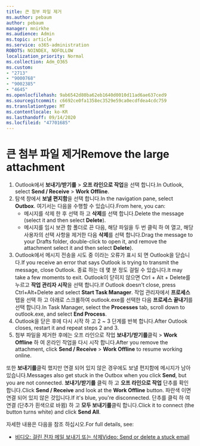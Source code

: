 ```yaml
---
title: 큰 첨부 파일 제거
ms.author: pebaum
author: pebaum
manager: mnirkhe
ms.audience: Admin
ms.topic: article
ms.service: o365-administration
ROBOTS: NOINDEX, NOFOLLOW
localization_priority: Normal
ms.collection: Adm_O365
ms.custom:
- "2713"
- "9000768"
- "9002385"
- "4645"
ms.openlocfilehash: 9ab6542d80ba62eb1640d0010d11ad6ae637ced9
ms.sourcegitcommit: c6692ce0fa1358ec3529e59ca0ecdfdea4cdc759
ms.translationtype: MT
ms.contentlocale: ko-KR
ms.lasthandoff: 09/14/2020
ms.locfileid: "47701685"
---
```

# <a name="remove-the-large-attachment"></a><span data-ttu-id="b72f6-102">큰 첨부 파일 제거</span><span class="sxs-lookup"><span data-stu-id="b72f6-102">Remove the large attachment</span></span>

1. <span data-ttu-id="b72f6-103">Outlook에서 **보내기/받기를**  >  **오프 라인으로 작업**을 선택 합니다.</span><span class="sxs-lookup"><span data-stu-id="b72f6-103">In Outlook, select **Send / Receive** > **Work Offline**.</span></span> 
2. <span data-ttu-id="b72f6-104">탐색 창에서 **보낼 편지함**을 선택 합니다.</span><span class="sxs-lookup"><span data-stu-id="b72f6-104">In the navigation pane, select **Outbox**.</span></span> <span data-ttu-id="b72f6-105">여기서는 다음을 수행할 수 있습니다.</span><span class="sxs-lookup"><span data-stu-id="b72f6-105">From here, you can:</span></span> 
    - <span data-ttu-id="b72f6-106">메시지를 삭제 한 후 선택 하 고 **삭제**를 선택 합니다.</span><span class="sxs-lookup"><span data-stu-id="b72f6-106">Delete the message (select it and then select **Delete**).</span></span>
    - <span data-ttu-id="b72f6-107">메시지를 임시 보관 함 폴더로 끈 다음, 해당 파일을 두 번 클릭 하 여 열고, 해당 사용자의 선택 사항을 제거한 다음 **삭제**를 선택 합니다.</span><span class="sxs-lookup"><span data-stu-id="b72f6-107">Drag the message to your Drafts folder, double-click to open it, and remove the attachment select it and then select **Delete**).</span></span>
3. <span data-ttu-id="b72f6-108">Outlook에서 메시지 전송을 시도 중 이라는 오류가 표시 되 면 Outlook을 닫습니다.</span><span class="sxs-lookup"><span data-stu-id="b72f6-108">If you receive an error that says Outlook is trying to transmit the message, close Outlook.</span></span> <span data-ttu-id="b72f6-109">종료 하는 데 몇 분 정도 걸릴 수 있습니다.</span><span class="sxs-lookup"><span data-stu-id="b72f6-109">It may take a few moments to exit.</span></span> <span data-ttu-id="b72f6-110">Outlook이 닫히지 않으면 Ctrl + Alt + Delete를 누르고 **작업 관리자 시작**을 선택 합니다.</span><span class="sxs-lookup"><span data-stu-id="b72f6-110">If Outlook doesn't close, press Ctrl+Alt+Delete and select **Start Task Manager**.</span></span> <span data-ttu-id="b72f6-111">작업 관리자에서 **프로세스** 탭을 선택 하 고 아래로 스크롤하여 outlook.exe를 선택한 다음 **프로세스 끝내기**를 선택 합니다.</span><span class="sxs-lookup"><span data-stu-id="b72f6-111">In Task Manager, select the **Processes** tab, scroll down to outlook.exe, and select **End Process**.</span></span>
4. <span data-ttu-id="b72f6-112">Outlook을 닫은 후에 다시 시작 하 고 2 ~ 3 단계를 반복 합니다.</span><span class="sxs-lookup"><span data-stu-id="b72f6-112">After Outlook closes, restart it and repeat steps 2 and 3.</span></span> 
5. <span data-ttu-id="b72f6-113">첨부 파일을 제거한 후에는 오프 라인으로 작업 **보내기/받기를**클릭  >  **Work Offline** 하 여 온라인 작업을 다시 시작 합니다.</span><span class="sxs-lookup"><span data-stu-id="b72f6-113">After you remove the attachment, click **Send / Receive** > **Work Offline** to resume working online.</span></span> 

<span data-ttu-id="b72f6-114">또한 **보내기를**클릭 했지만 연결 되어 있지 않은 경우에도 보낼 편지함에 메시지가 남아 있습니다.</span><span class="sxs-lookup"><span data-stu-id="b72f6-114">Messages also get stuck in the Outbox when you click **Send**, but you are not connected.</span></span> <span data-ttu-id="b72f6-115">**보내기/받기를** 클릭 하 고 **오프 라인으로 작업** 단추를 확인 합니다.</span><span class="sxs-lookup"><span data-stu-id="b72f6-115">Click **Send / Receive** and look at the **Work Offline** button.</span></span> <span data-ttu-id="b72f6-116">파란색 이면 연결 되어 있지 않은 것입니다.</span><span class="sxs-lookup"><span data-stu-id="b72f6-116">If it's blue, you're disconnected.</span></span> <span data-ttu-id="b72f6-117">단추를 클릭 하 여 연결 (단추가 흰색으로 바뀜) 하 고 **모두 보내기를**클릭 합니다.</span><span class="sxs-lookup"><span data-stu-id="b72f6-117">Click it to connect (the button turns white) and click **Send All**.</span></span>
 
 <span data-ttu-id="b72f6-118">자세한 내용은 다음을 참조 하십시오.</span><span class="sxs-lookup"><span data-stu-id="b72f6-118">For full details, see:</span></span>
- [<span data-ttu-id="b72f6-119">비디오: 걸린 전자 메일 보내기 또는 삭제</span><span class="sxs-lookup"><span data-stu-id="b72f6-119">Video: Send or delete a stuck email</span></span>](https://support.office.com/article/Video-Send-or-delete-an-email-stuck-in-your-outbox-26d5d34a-4e5f-444a-a9e8-44db04a94dec) 